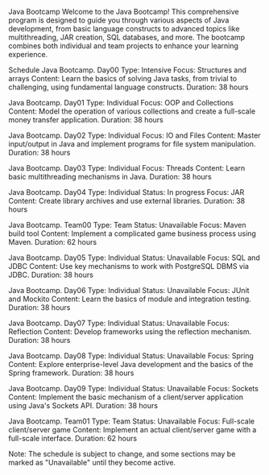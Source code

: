 Java Bootcamp
Welcome to the Java Bootcamp! This comprehensive program is designed to guide you through various aspects of Java development, from basic language constructs to advanced topics like multithreading, JAR creation, SQL databases, and more. The bootcamp combines both individual and team projects to enhance your learning experience.

Schedule
Java Bootcamp. Day00
Type: Intensive
Focus: Structures and arrays
Content: Learn the basics of solving Java tasks, from trivial to challenging, using fundamental language constructs.
Duration: 38 hours

Java Bootcamp. Day01
Type: Individual
Focus: OOP and Collections
Content: Model the operation of various collections and create a full-scale money transfer application.
Duration: 38 hours

Java Bootcamp. Day02
Type: Individual
Focus: IO and Files
Content: Master input/output in Java and implement programs for file system manipulation.
Duration: 38 hours

Java Bootcamp. Day03
Type: Individual
Focus: Threads
Content: Learn basic multithreading mechanisms in Java.
Duration: 38 hours

Java Bootcamp. Day04
Type: Individual
Status: In progress
Focus: JAR
Content: Create library archives and use external libraries.
Duration: 38 hours

Java Bootcamp. Team00
Type: Team
Status: Unavailable
Focus: Maven build tool
Content: Implement a complicated game business process using Maven.
Duration: 62 hours

Java Bootcamp. Day05
Type: Individual
Status: Unavailable
Focus: SQL and JDBC
Content: Use key mechanisms to work with PostgreSQL DBMS via JDBC.
Duration: 38 hours

Java Bootcamp. Day06
Type: Individual
Status: Unavailable
Focus: JUnit and Mockito
Content: Learn the basics of module and integration testing.
Duration: 38 hours

Java Bootcamp. Day07
Type: Individual
Status: Unavailable
Focus: Reflection
Content: Develop frameworks using the reflection mechanism.
Duration: 38 hours

Java Bootcamp. Day08
Type: Individual
Status: Unavailable
Focus: Spring
Content: Explore enterprise-level Java development and the basics of the Spring framework.
Duration: 38 hours

Java Bootcamp. Day09
Type: Individual
Status: Unavailable
Focus: Sockets
Content: Implement the basic mechanism of a client/server application using Java's Sockets API.
Duration: 38 hours

Java Bootcamp. Team01
Type: Team
Status: Unavailable
Focus: Full-scale client/server game
Content: Implement an actual client/server game with a full-scale interface.
Duration: 62 hours

Note: The schedule is subject to change, and some sections may be marked as "Unavailable" until they become active.

